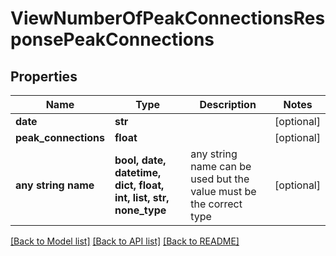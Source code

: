 # ViewNumberOfPeakConnectionsResponsePeakConnections


## Properties
Name | Type | Description | Notes
------------ | ------------- | ------------- | -------------
**date** | **str** |  | [optional] 
**peak_connections** | **float** |  | [optional] 
**any string name** | **bool, date, datetime, dict, float, int, list, str, none_type** | any string name can be used but the value must be the correct type | [optional]

[[Back to Model list]](../README.md#documentation-for-models) [[Back to API list]](../README.md#documentation-for-api-endpoints) [[Back to README]](../README.md)


